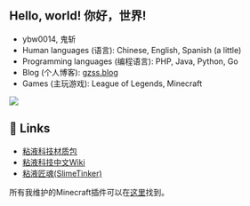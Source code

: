 
## Hello, world! 你好，世界!

- ybw0014, 鬼斩
- Human languages (语言): Chinese, English, Spanish (a little)
- Programming languages (编程语言): PHP, Java, Python, Go
- Blog (个人博客): [gzss.blog](https://gzss.blog)
- Games (主玩游戏): League of Legends, Minecraft

![](https://github-readme-stats.vercel.app/api?username=ybw0014&show_icons=true&hide_title=false)

## 🔗 Links

- [粘液科技材质包](https://ybw0014.net/post/guizhancraft-resource-pack)
- [粘液科技中文Wiki](https://slimefun.guizhanss.wiki/)
- [粘液匠魂(SlimeTinker)](https://github.com/ybw0014/SlimeTinker-CN)

所有我维护的Minecraft插件可以在[这里](https://github.com/GuizhanCraft)找到。
